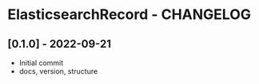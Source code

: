 # ElasticsearchRecord - CHANGELOG

## [0.1.0] - 2022-09-21
* Initial commit
* docs, version, structure
